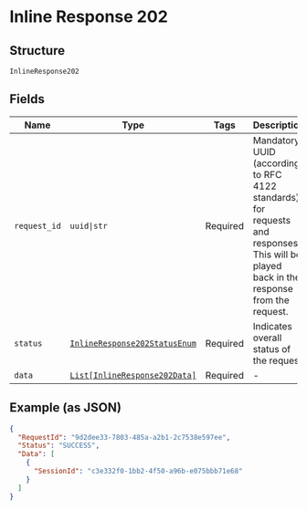 
# Inline Response 202

## Structure

`InlineResponse202`

## Fields

| Name | Type | Tags | Description |
|  --- | --- | --- | --- |
| `request_id` | `uuid\|str` | Required | Mandatory UUID (according to RFC 4122 standards) for requests and responses. This will be played back in the response from the request. |
| `status` | [`InlineResponse202StatusEnum`](../../doc/models/inline-response-202-status-enum.md) | Required | Indicates overall status of the request |
| `data` | [`List[InlineResponse202Data]`](../../doc/models/inline-response-202-data.md) | Required | - |

## Example (as JSON)

```json
{
  "RequestId": "9d2dee33-7803-485a-a2b1-2c7538e597ee",
  "Status": "SUCCESS",
  "Data": [
    {
      "SessionId": "c3e332f0-1bb2-4f50-a96b-e075bbb71e68"
    }
  ]
}
```

